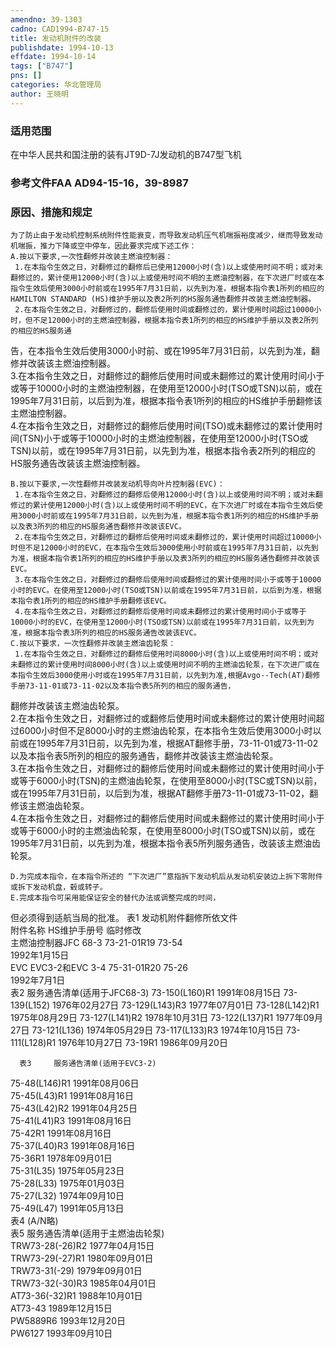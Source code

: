```yaml
---
amendno: 39-1303  
cadno: CAD1994-B747-15  
title: 发动机附件的改装  
publishdate: 1994-10-13  
effdate: 1994-10-14  
tags: ["B747"]  
pns: []  
categories: 华北管理局  
author: 王晓明  
---
```

  
### 适用范围  
在中华人民共和国注册的装有JT9D-7J发动机的B747型飞机  
  
<!--more-->  
### 参考文件FAA AD94-15-16，39-8987  
  
### 原因、措施和规定  
    为了防止由于发动机控制系统附件性能衰变，而导致发动机压气机喘振裕度减少，继而导致发动机喘振，推力下降或空中停车，因此要求完成下述工作：  
    A.按以下要求,一次性翻修并改装主燃油控制器：  
     1.在本指令生效之日，对翻修过的翻修后已使用12000小时(含)以上或使用时间不明；或对未翻修过的，累计使用12000小时(含)以上或使用时间不明的主燃油控制器，在下次进厂时或在本指令生效后使用3000小时前或在1995年7月31日前，以先到为准，根据本指令表1所列的相应的HAMILTON STANDARD (HS)维护手册以及表2所列的HS服务通告翻修并改装主燃油控制器。  
     2.在本指令生效之日，对翻修过的，翻修后使用时间或翻修过的，累计使用时间超过10000小时，但不足12000小时的主燃油控制器，根据本指令表1所列的相应的HS维护手册以及表2所列的相应的HS服务通  
  
  
告，在本指令生效后使用3000小时前、或在1995年7月31日前，以先到为准，翻修并改装该主燃油控制器。  
     3.在本指令生效之日，对翻修过的翻修后使用时间或未翻修过的累计使用时间小于或等于10000小时的主燃油控制器，在使用至12000小时(TSO或TSN)以前，或在1995年7月31日前，以后到为准，根据本指令表1所列的相应的HS维护手册翻修该主燃油控制器。  
     4.在本指令生效之日，对翻修过的翻修后使用时间(TSO)或未翻修过的累计使用时间(TSN)小于或等于10000小时的主燃油控制器，在使用至12000小时(TSO或TSN)以前，或在1995年7月31日前，以先到为准，根据本指令表2所列的相应的HS服务通告改装该主燃油控制器。  
  
    B.按以下要求,一次性翻修并改装发动机导向叶片控制器(EVC)：  
     1.在本指令生效之日，对翻修过的翻修后使用12000小时(含)以上或使用时间不明；或对未翻修过的累计使用12000小时(含)以上或使用时间不明的EVC，在下次进厂时或在本指令生效后使用3000小时前或在1995年7月31日前，以先到为准，根据本指令表1所列的相应的HS维护手册以及表3所列的相应的HS服务通告翻修并改装该EVC。  
     2.在本指令生效之日，对翻修过的翻修后使用时间或未翻修过的，累计使用时间超过10000小时但不足12000小时的EVC，在本指令生效后3000使用小时前或在1995年7月31日前，以先到为准，根据本指令表1所列的相应的HS维护手册以及表3所列的相应的HS服务通告翻修并改装该EVC。  
     3.在本指令生效之日，对翻修过的翻修后使用时间或翻修过的累计使用时间小于或等于10000小时的EVC。在使用至12000小时(TSO或TSN)以前或在1995年7月31日前，以后到为准，根据本指令表1所列的相应的HS维护手册翻修该EVC。  
     4.在本指令生效之日，对翻修过的翻修后使用时间或未翻修过的累计使用时间小于或等于10000小时的EVC，在使用至12000小时(TSO或TSN)以前或在1995年7月31日前，以先到为准，根据本指令表3所列的相应的HS服务通告改装该EVC。  
    C.按以下要求，一次性翻修并改装主燃油齿轮泵：  
     1.在本指令生效之日，对翻修过的翻修后使用时间8000小时(含)以上或使用时间不明；或对未翻修过的累计使用时间8000小时(含)以上或使用时间不明的主燃油齿轮泵，在下次进厂或在本指令生效后3000使用小时或在1995年7月31日前，以先到为准,根据Avgo--Tech(AT)翻修手册73-11-01或73-11-02以及本指令表5所列的相应的服务通告，  
  
  
翻修并改装该主燃油齿轮泵。  
     2.在本指令生效之日，对翻修过的或翻修后使用时间或未翻修过的累计使用时间超过6000小时但不足8000小时的主燃油齿轮泵，在本指令生效后使用3000小时以前或在1995年7月31日前，以先到为准，根据AT翻修手册，73-11-01或73-11-02以及本指令表5所列的相应的服务通告，翻修并改装该主燃油齿轮泵。  
     3.在本指令生效之日，对翻修过的翻修后使用时间或未翻修过的累计使用时间小于或等于6000小时(TSN)的主燃油齿轮泵，在使用至8000小时(TSC或TSN)以前，或在1995年7月31日前，以后到为准，根据AT翻修手册73-11-01或73-11-02，翻修该主燃油齿轮泵。  
     4.在本指令生效之日，对翻修过的翻修后使用时间或未翻修过的累计使用时间小于或等于6000小时的主燃油齿轮泵，在使用至8000小时(TSO或TSN)以前，或在1995年7月31日前，以先到为准，根据本指令表5所列服务通告，改装该主燃油齿轮泵。  
  
    D.为完成本指令，在本指令所述的 “下次进厂”意指拆下发动机后从发动机安装边上拆下零附件或拆下发动机盘，毂或转子。  
    E.完成本指令可采用能保证安全的替代办法或调整完成的时间，  
但必须得到适航当局的批准。       表1   发动机附件翻修所依文件  
附件名称   HS维护手册号        临时修改  
主燃油控制器JFC 68-3   73-21-01R19  73-54  
1992年1月15日  
EVC EVC3-2和EVC 3-4    75-31-01R20  75-26  
1992年7月1日  
      表2     服务通告清单(适用于JFC68-3) 73-150(L160)R1   1991年08月15日 73-139(L152)  1976年02月27日 73-129(L143)R3   1977年07月01日 73-128(L142)R1   1975年08月29日 73-127(L141)R2   1978年10月31日 73-122(L137)R1   1977年09月27日 73-121(L136)  1974年05月29日 73-117(L133)R3   1974年10月15日 73-111(L128)R1   1976年10月27日 73-19R1    1986年09月20日  
  
      表3     服务通告清单(适用于EVC3-2)  
75-48(L146)R1    1991年08月06日  
75-45(L43)R1  1991年08月16日  
75-43(L42)R2  1991年04月25日  
75-41(L41)R3  1991年08月16日  
75-42R1    1991年08月16日  
75-37(L40)R3  1991年08月16日  
75-36R1    1978年09月01日  
75-31(L35)    1975年05月23日  
75-28(L33)    1975年01月03日  
75-27(L32)    1974年09月10日  
75-49(L47)    1991年05月13日  
表4 (A/N略)  
    表5 服务通告清单(适用于主燃油齿轮泵)  
TRW73-28(-26)R2  1977年04月15日  
TRW73-29(-27)R1  1980年09月01日  
TRW73-31(-29)    1979年09月01日  
TRW73-32(-30)R3  1985年04月01日  
AT73-36(-32)R1   1988年10月01日  
AT73-43    1989年12月15日  
PW5889R6   1993年12月20日  
PW6127  1993年09月10日  
